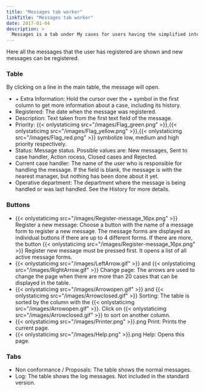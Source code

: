 ```yaml
---
title: "Messages tab worker"
linkTitle: "Messages tab worker"
date: 2017-01-04
description: >
  Messages is a tab under My cases for users having the simplified interface.
---
```

Here all the messages that the user has registered are shown and new messages can be registered.

### Table

By clicking on a line in the main table, the message will open.

- \+ Extra Information: Hold the cursor over the + symbol in the first column to get more information about a case, including its history.
- Registered: The date when the message was registered.
- Description: Text taken from the first text field of the message.
- Priority: {{< onlystaticimg src="/images/Flag_green.png" >}},{{< onlystaticimg src="/images/Flag_yellow.png" >}},{{< onlystaticimg src="/images/Flag_red.png" >}} symbolize low, medium and high priority respectively.
- Status: Message status. Possible values are: New messages, Sent to case handler, Action rocess, Closed cases and Rejected.
- Current case handler: The name of the user who is responsible for handling the message. If the field is blank, the message is with the nearest manager, but nothing has been done about it yet.
- Operative department: The department where the message is being handled or was last handled. See the History for more details.

### Buttons

- {{< onlystaticimg src="/images/Register-message_16px.png" >}} Register a new message: Choose a button with the name of a message form to register a new message. The message forms are displayed as individual buttons if there are up to 4 different forms. If there are more, the button {{< onlystaticimg src="/images/Register-message_16px.png" >}} Register new message must be pressed first. It opens a list of all active message forms.
- {{< onlystaticimg src="/images/LeftArrow.gif" >}} and {{< onlystaticimg src="/images/RightArrow.gif" >}} Change page: The arrows are used to change the page when there are more than 20 cases that can be displayed in the table.
- {{< onlystaticimg src="/images/Arrowopen.gif" >}} and {{< onlystaticimg src="/images/Arrowclosed.gif" >}} Sorting: The table is sorted by the column with the {{< onlystaticimg src="/images/Arrowopen.gif" >}}. Click on {{< onlystaticimg src="/images/Arrowclosed.gif" >}} to sort on another column.
- {{< onlystaticimg src="/images/Printer.png" >}}.png Print: Prints the current page.
- {{< onlystaticimg src="/images/Help.png" >}}.png Help: Opens this page.

### Tabs

- Non conformance / Proposals: The table shows the normal messages.
- Log: The table shows the log messages. Not included in the standard version.

